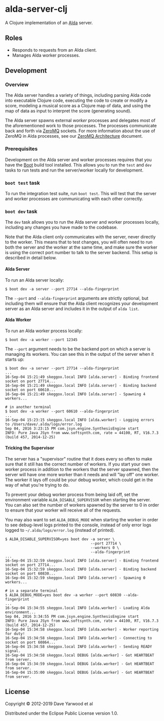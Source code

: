 # alda-server-clj

A Clojure implementation of an [Alda](https://github.com/alda-lang/alda) server.

## Roles

- Responds to requests from an Alda client.
- Manages Alda worker processes.

## Development

### Overview

The Alda server handles a variety of things, including parsing Alda code into executable Clojure code, executing the code to create or modify a score, modeling a musical score as a Clojure map of data, and using the map of data as input to interpret the score (generating sound).

The Alda server spawns external *worker* processes and delegates most of the aforementioned work to those processes. The processes communicate back and forth via [ZeroMQ](https://zeromq.org) sockets. For more information about the use of ZeroMQ in Alda processes, see our [ZeroMQ Architecture](https://github.com/alda-lang/alda/blob/master/doc/zeromq-architecture.md) document.

### Prerequisites

Development on the Alda server and worker processes requires that you have the [Boot](http://boot-clj.com) build tool installed. This allows you to run the `test` and `dev` tasks to run tests and run the server/worker locally for development.

### `boot test` task

To run the integration test suite, run `boot test`. This will test that the server and worker processes are communicating with each other correctly.

### `boot dev` task

The `dev` task allows you to run the Alda server and worker processes locally, including any changes you have made to the codebase.

Note that the Alda client only communicates with the server, never directly to the worker. This means that to test changes, you will often need to run both the server and the worker at the same time, and make sure the worker is using the correct port number to talk to the server backend. This setup is described in detail below.

#### Alda Server

To run an Alda server locally:

    $ boot dev -a server --port 27714 --alda-fingerprint

The `--port` and `--alda-fingerprint` arguments are strictly optional, but including them will ensure that the Alda client recognizes your development server as an Alda server and includes it in the output of `alda list`.

#### Alda Worker

To run an Alda worker process locally:

    $ boot dev -a worker --port 12345

The `--port` argument needs to be the backend port on which a server is managing its workers. You can see this in the output of the server when it starts up:

    $ boot dev -a server --port 27714 --alda-fingerprint
    ...
    16-Sep-04 15:21:49 skeggox.local INFO [alda.server] - Binding frontend socket on port 27714...
    16-Sep-04 15:21:49 skeggox.local INFO [alda.server] - Binding backend socket on port 60610...
    16-Sep-04 15:21:49 skeggox.local INFO [alda.server] - Spawning 4 workers...

    # in another terminal
    $ boot dev -a worker --port 60610 --alda-fingerprint
    ...
    16-Sep-04 15:23:15 skeggox.local INFO [alda.worker] - Logging errors to /Users/dave/.alda/logs/error.log
    Sep 04, 2016 3:23:15 PM com.jsyn.engine.SynthesisEngine start
    INFO: Pure Java JSyn from www.softsynth.com, rate = 44100, RT, V16.7.3 (build 457, 2014-12-25)

#### Tricking the Supervisor

The server has a "supervisor" routine that it does every so often to make sure that it still has the correct number of workers. If you start your own worker process in addition to the workers that the server spawned, then the server will have one more worker than it needs and will "lay off" one worker. The worker it lays off could be your debug worker, which could get in the way of what you're trying to do.

To prevent your debug worker process from being laid off, set the environment variable `ALDA_DISABLE_SUPERVISOR` when starting the server. You can also set the number of workers spawned by the server to 0 in order to ensure that your worker will receive all of the requests.

You may also want to set `ALDA_DEBUG_MODE` when starting the worker in order to see debug-level logs printed to the console, instead of only error logs logged to `~/.alda/logs/error.log` (instead of printed).

    $ ALDA_DISABLE_SUPERVISOR=yes boot dev -a server \
                                           --port 27714 \
                                           --workers 0 \
                                           --alda-fingerprint
    ...
    16-Sep-04 15:32:59 skeggox.local INFO [alda.server] - Binding frontend socket on port 27714...
    16-Sep-04 15:32:59 skeggox.local INFO [alda.server] - Binding backend socket on port 60830...
    16-Sep-04 15:32:59 skeggox.local INFO [alda.server] - Spawning 0 workers...

    # in a separate terminal
    $ ALDA_DEBUG_MODE=yes boot dev -a worker --port 60830 --alda-fingerprint
    ...
    16-Sep-04 15:34:55 skeggox.local INFO [alda.worker] - Loading Alda environment...
    Sep 04, 2016 3:34:55 PM com.jsyn.engine.SynthesisEngine start
    INFO: Pure Java JSyn from www.softsynth.com, rate = 44100, RT, V16.7.3 (build 457, 2014-12-25)
    16-Sep-04 15:34:58 skeggox.local INFO [alda.worker] - Worker reporting for duty!
    16-Sep-04 15:34:58 skeggox.local INFO [alda.worker] - Connecting to socket on port 60864...
    16-Sep-04 15:34:58 skeggox.local INFO [alda.worker] - Sending READY signal.
    16-Sep-04 15:34:58 skeggox.local DEBUG [alda.worker] - Got HEARTBEAT from server.
    16-Sep-04 15:34:59 skeggox.local DEBUG [alda.worker] - Got HEARTBEAT from server.
    16-Sep-04 15:35:00 skeggox.local DEBUG [alda.worker] - Got HEARTBEAT from server.


## License

Copyright © 2012-2019 Dave Yarwood et al

Distributed under the Eclipse Public License version 1.0.
